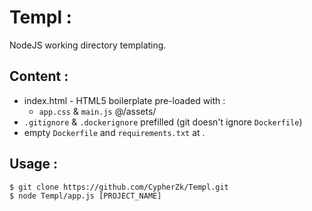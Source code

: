 # Templ :
  NodeJS working directory templating.
  
## Content :
  * index.html - HTML5 boilerplate pre-loaded with :
      *   ``app.css`` & ``main.js`` @/assets/
  *   ``.gitignore`` & ``.dockerignore`` prefilled (git doesn't ignore ``Dockerfile``)
  *   empty ``Dockerfile`` and ``requirements.txt``  at .  
  
## Usage :
  ```
  $ git clone https://github.com/CypherZk/Templ.git
  $ node Templ/app.js [PROJECT_NAME]
  ```
